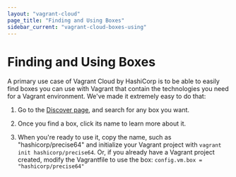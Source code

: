 ```yaml
---
layout: "vagrant-cloud"
page_title: "Finding and Using Boxes"
sidebar_current: "vagrant-cloud-boxes-using"
---
```


# Finding and Using Boxes

A primary use case of Vagrant Cloud by HashiCorp is to be able to easily find
boxes you can use with Vagrant that contain the technologies you need
for a Vagrant environment. We've made it extremely easy to do that:

1. Go to the [Discover page](https://vagrantcloud.com/discover), and search for
   any box you want.

1. Once you find a box, click its name to learn more about it.

1. When you're ready to use it, copy the name, such as "hashicorp/precise64"
   and initialize your Vagrant project with `vagrant init hashicorp/precise64`.
   Or, if you already have a Vagrant project created, modify the Vagrantfile
   to use the box: `config.vm.box = "hashicorp/precise64"`
